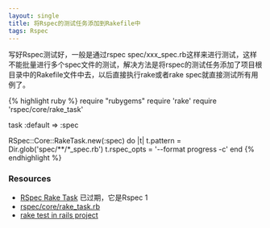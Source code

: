 ```yaml
---
layout: single
title: 将Rspec的测试任务添加到Rakefile中
tags: Rspec
---
```


写好Rspec测试好，一般是通过rspec spec/xxx_spec.rb这样来进行测试，这样不能批量进行多个spec文件的测试，解决方法是将rspec的测试任务添加了项目根目录中的Rakefile文件中去，以后直接执行rake或者rake spec就直接测试所有用例了。

{% highlight ruby %}
require "rubygems"
require 'rake'
require 'rspec/core/rake_task'

task :default => :spec

RSpec::Core::RakeTask.new(:spec) do |t|
  t.pattern = Dir.glob('spec/**/*_spec.rb')
  t.rspec_opts = '--format progress -c'
end
{% endhighlight %}

### Resources

+ [RSpec Rake Task](http://lukaszwrobel.pl/blog/rspec-rake-task) 已过期，它是Rspec 1
+ [rspec/core/rake_task.rb](https://github.com/rspec/rspec-core/blob/master/lib/rspec/core/rake_task.rb)
+ [rake test in rails project](https://github.com/rspec/rspec-rails/blob/master/lib/rspec/rails/tasks/rspec.rake)